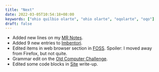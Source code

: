 ```yaml
---
title: "Next"
date: 2022-03-05T10:54:18+08:00
keywords: ["ohio quilbio olarte", "ohio olarte", "oqolarte", "oqo"]
draft: false
---
```

- Added new lines on my [MR Notes](/mr).
- Added 9 new entries to [Imbentori](/imbentori).
- Edited items in web browser section in [FOSS](/foss).
Spoiler: I moved away from Firefox, but not quite.
- Grammar edit on the [Old Computer Challenge](/old-computer).
- Edited some code blocks in [Site](/site) write-up.
